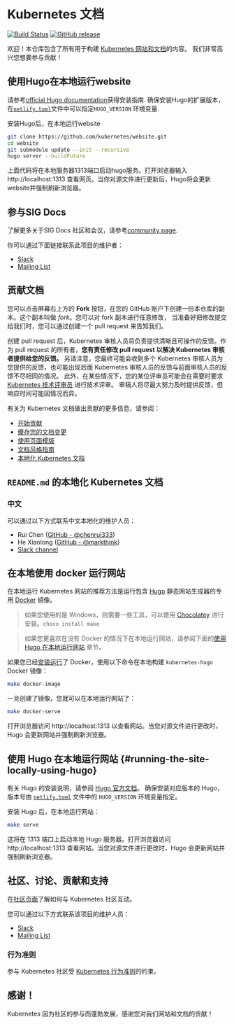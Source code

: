 # Kubernetes 文档
<!--
# The Kubernetes documentation
 -->

[![Build Status](https://api.travis-ci.org/kubernetes/website.svg?branch=master)](https://travis-ci.org/kubernetes/website)
[![GitHub release](https://img.shields.io/github/release/kubernetes/website.svg)](https://github.com/kubernetes/website/releases/latest)

<!--
Welcome! This repository houses all of the assets required to build the [Kubernetes website and documentation](https://kubernetes.io/).
We're glad that you want to contribute!
 -->
欢迎！本仓库包含了所有用于构建 [Kubernetes 网站和文档](https://kubernetes.io/)的内容。
我们非常高兴您想要参与贡献！


<!--
## Running the website locally using Hugo
-->
## 使用Hugo在本地运行website
<!--
See the [official Hugo documentation](https://gohugo.io/getting-started/installing/) for Hugo installation instructions. Make sure to install the Hugo extended version specified by the `HUGO_VERSION` environment variable in the [`netlify.toml`](netlify.toml#L10) file.
-->

请参考[official Hugo documentation](https://gohugo.io/getting-started/installing/)获得安装指南. 确保安装Hugo的扩展版本，在[`netlify.toml`](netlify.toml#L10)文件中可以指定`HUGO_VERSION` 环境变量.

<!--
To run the website locally when you have Hugo installed:
-->
安装Hugo后，在本地运行website

```bash
git clone https://github.com/kubernetes/website.git
cd website
git submodule update --init --recursive
hugo server --buildFuture
```
<!--
This will start the local Hugo server on port 1313. Open up your browser to http://localhost:1313 to view the website. As you make changes to the source files, Hugo updates the website and forces a browser refresh.
-->
上面代码将在本地服务器1313端口启动hugo服务。打开浏览器输入 http://localhost:1313 查看网页。当你对源文件进行更新后，Hugo将会更新website并强制刷新浏览器。

<!--
## Get involved with SIG Docs
-->

## 参与SIG Docs
<!--
Learn more about SIG Docs Kubernetes community and meetings on the [community page](https://github.com/kubernetes/community/tree/master/sig-docs#meetings).
-->
了解更多关于SIG Docs 社区和会议，请参考[community page](https://github.com/kubernetes/community/tree/master/sig-docs#meetings).

<!--
You can also reach the maintainers of this project at:
- [Slack](https://kubernetes.slack.com/messages/sig-docs)
- [Mailing List](https://groups.google.com/forum/#!forum/kubernetes-sig-docs)
-->

你可以通过下面链接联系此项目的维护者：
- [Slack](https://kubernetes.slack.com/messages/sig-docs)
- [Mailing List](https://groups.google.com/forum/#!forum/kubernetes-sig-docs)





<!--
## Contributing to the docs
 -->
## 贡献文档

<!--
You can click the **Fork** button in the upper-right area of the screen to create a copy of this repository in your GitHub account.
This copy is called a *fork*. Make any changes you want in your fork,
and when you are ready to send those changes to us, go to your fork and create a new pull request to let us know about it.
 -->
您可以点击屏幕右上方的 **Fork** 按钮，在您的 GitHub 账户下创建一份本仓库的副本。这个副本叫做 *fork*。您可以对 fork 副本进行任意修改，
当准备好把修改提交给我们时，您可以通过创建一个 pull request 来告知我们。

<!--
Once your pull request is created, a Kubernetes reviewer will take responsibility for providing clear, actionable feedback.
As the owner of the pull request, **it is your responsibility to modify your pull request to address the feedback that has been provided to you by the Kubernetes reviewer.**
Also, note that you may end up having more than one Kubernetes reviewer provide you feedback or you may end up getting feedback from a Kubernetes reviewer that is different than the one initially assigned to provide you feedback.
Furthermore, in some cases, one of your reviewers might ask for a technical review from a [Kubernetes tech reviewer](https://github.com/kubernetes/website/wiki/Tech-reviewers) when needed.
Reviewers will do their best to provide feedback in a timely fashion but response time can vary based on circumstances.
 -->
创建 pull request 后，Kubernetes 审核人员将负责提供清晰且可操作的反馈。作为 pull request 的所有者，**您有责任修改 pull request 以解决 Kubernetes 审核者提供给您的反馈。**
另请注意，您最终可能会收到多个 Kubernetes 审核人员为您提供的反馈，也可能出现后面 Kubernetes 审核人员的反馈与前面审核人员的反馈不尽相同的情况。
此外，在某些情况下，您的某位评审员可能会在需要时要求 [Kubernetes 技术评审员](https://github.com/kubernetes/website/wiki/Tech-reviewers) 进行技术评审。
审稿人将尽最大努力及时提供反馈，但响应时间可能因情况而异。

<!--
For more information about contributing to the Kubernetes documentation, see:

* [Start contributing](https://kubernetes.io/docs/contribute/start/)
* [Staging Your Documentation Changes](http://kubernetes.io/docs/contribute/intermediate#view-your-changes-locally)
* [Using Page Templates](http://kubernetes.io/docs/contribute/style/page-templates/)
* [Documentation Style Guide](http://kubernetes.io/docs/contribute/style/style-guide/)
* [Localizing Kubernetes Documentation](https://kubernetes.io/docs/contribute/localization/)
 -->
有关为 Kubernetes 文档做出贡献的更多信息，请参阅：

* [开始贡献](https://kubernetes.io/docs/contribute/start/)
* [缓存您的文档变更](http://kubernetes.io/docs/contribute/intermediate#view-your-changes-locally)
* [使用页面模版](http://kubernetes.io/docs/contribute/style/page-templates/)
* [文档风格指南](http://kubernetes.io/docs/contribute/style/style-guide/)
* [本地化 Kubernetes 文档](https://kubernetes.io/docs/contribute/localization/)

<!--
## `README.md`'s Localizing Kubernetes Documentation
 -->
## `README.md` 的本地化 Kubernetes 文档

<!--
### Korean

You can reach the maintainers of Korean localization at:

* June Yi ([GitHub - @gochist](https://github.com/gochist))
* [Slack channel](https://kubernetes.slack.com/messages/kubernetes-docs-ko)
 -->
### 中文

可以通过以下方式联系中文本地化的维护人员：

* Rui Chen ([GitHub - @chenrui333](https://github.com/chenrui333))
* He Xiaolong ([GitHub - @markthink](https://github.com/markthink))
* [Slack channel](https://kubernetes.slack.com/messages/kubernetes-docs-zh)

<!--
## Running the website locally using Docker
 -->
## 在本地使用 docker 运行网站

<!--
The recommended way to run the Kubernetes website locally is to run a specialized [Docker](https://docker.com) image that includes the [Hugo](https://gohugo.io) static website generator.
 -->
在本地运行 Kubernetes 网站的推荐方法是运行包含 [Hugo](https://gohugo.io) 静态网站生成器的专用 [Docker](https://docker.com) 镜像。

<!--
> If you are running on Windows, you'll need a few more tools which you can install with [Chocolatey](https://chocolatey.org). `choco install make`
 -->
> 如果您使用的是 Windows，则需要一些工具，可以使用 [Chocolatey](https://chocolatey.org) 进行安装。`choco install make`

<!--
> If you'd prefer to run the website locally without Docker, see [Running the website locally using Hugo](#running-the-site-locally-using-hugo) below.
 -->
> 如果您更喜欢在没有 Docker 的情况下在本地运行网站，请参阅下面的[使用 Hugo 在本地运行网站](#running-the-site-locally-using-hugo) 章节。

<!--
If you have Docker [up and running](https://www.docker.com/get-started), build the `kubernetes-hugo` Docker image locally:
 -->
如果您已经[安装运行](https://www.docker.com/get-started)了 Docker，使用以下命令在本地构建 `kubernetes-hugo` Docker 镜像：

```bash
make docker-image
```

<!--
Once the image has been built, you can run the website locally:
 -->
一旦创建了镜像，您就可以在本地运行网站了：

```bash
make docker-serve
```

<!--
Open up your browser to http://localhost:1313 to view the website. As you make changes to the source files, Hugo updates the website and forces a browser refresh.
 -->
打开浏览器访问 http://localhost:1313 以查看网站。当您对源文件进行更改时，Hugo 会更新网站并强制刷新浏览器。

<!--
## Running the website locally using Hugo
 -->
## 使用 Hugo 在本地运行网站 {#running-the-site-locally-using-hugo}

<!--
See the [official Hugo documentation](https://gohugo.io/getting-started/installing/) for Hugo installation instructions.
Make sure to install the Hugo version specified by the `HUGO_VERSION` environment variable in the [`netlify.toml`](netlify.toml#L9) file.
 -->
有关 Hugo 的安装说明，请参阅 [Hugo 官方文档](https://gohugo.io/getting-started/installing/)。
确保安装对应版本的 Hugo，版本号由 [`netlify.toml`](netlify.toml#L9) 文件中的 `HUGO_VERSION` 环境变量指定。

<!--
To run the website locally when you have Hugo installed:
 -->
安装 Hugo 后，在本地运行网站：

```bash
make serve
```

<!--
This will start the local Hugo server on port 1313. Open up your browser to http://localhost:1313 to view the website. As you make changes to the source files, Hugo updates the website and forces a browser refresh.
 -->
这将在 1313 端口上启动本地 Hugo 服务器。打开浏览器访问 http://localhost:1313 查看网站。当您对源文件进行更改时，Hugo 会更新网站并强制刷新浏览器。

<!--
## Community, discussion, contribution, and support
 -->
## 社区、讨论、贡献和支持

<!--
Learn how to engage with the Kubernetes community on the [community page](http://kubernetes.io/community/).
 -->
在[社区页面](http://kubernetes.io/community/)了解如何与 Kubernetes 社区互动。

<!--
You can reach the maintainers of this project at:
 -->
您可以通过以下方式联系该项目的维护人员：

- [Slack](https://kubernetes.slack.com/messages/sig-docs)
- [Mailing List](https://groups.google.com/forum/#!forum/kubernetes-sig-docs)

<!--
### Code of conduct

Participation in the Kubernetes community is governed by the [Kubernetes Code of Conduct](code-of-conduct.md).
 -->
### 行为准则

参与 Kubernetes 社区受 [Kubernetes 行为准则](code-of-conduct.md)的约束。

<!--
## Thank you!

Kubernetes thrives on community participation, and we appreciate your contributions to our website and our documentation!
 -->
## 感谢！

Kubernetes 因为社区的参与而蓬勃发展，感谢您对我们网站和文档的贡献！
